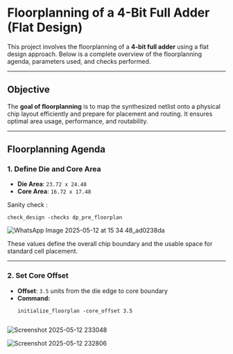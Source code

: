 #  Floorplanning of a 4-Bit Full Adder (Flat Design)

This project involves the floorplanning of a **4-bit full adder** using a flat design approach. Below is a complete overview of the floorplanning agenda, parameters used, and checks performed.

---

##  Objective

The **goal of floorplanning** is to map the synthesized netlist onto a physical chip layout efficiently and prepare for placement and routing. It ensures optimal area usage, performance, and routability.

---

## Floorplanning Agenda

### 1. Define Die and Core Area

- **Die Area**: `23.72 x 24.48`  
- **Core Area**: `16.72 x 17.48`

Sanity check : 
```
check_design -checks dp_pre_floorplan
```
![WhatsApp Image 2025-05-12 at 15 34 48_ad0238da](https://github.com/user-attachments/assets/59957b52-d332-4862-8a70-aac32daa2f8c)


These values define the overall chip boundary and the usable space for standard cell placement.

---

### 2. Set Core Offset

- **Offset**: `3.5` units from the die edge to core boundary  
- **Command:**
  ```
  initialize_floorplan -core_offset 3.5
```
```
![Screenshot 2025-05-12 233048](https://github.com/user-attachments/assets/add01caa-c80a-472b-9f34-506ac1e9d1d5)

![Screenshot 2025-05-12 232806](https://github.com/user-attachments/assets/5a77b782-4a44-4c5b-a283-f3cef1364816)

